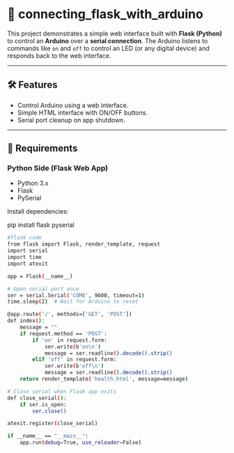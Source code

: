 # 🔌 connecting_flask_with_arduino

This project demonstrates a simple web interface built with **Flask (Python)** to control an **Arduino** over a **serial connection**. The Arduino listens to commands like `on` and `off` to control an LED (or any digital device) and responds back to the web interface.

---

## 🛠️ Features

- Control Arduino using a web interface.
- Simple HTML interface with ON/OFF buttons.
- Serial port cleanup on app shutdown.

---

## 🧰 Requirements

### Python Side (Flask Web App)

- Python 3.x
- Flask
- PySerial

Install dependencies:


pip install flask pyserial
```bash
#flask code
from flask import Flask, render_template, request
import serial
import time
import atexit

app = Flask(__name__)

# Open serial port once
ser = serial.Serial('COM8', 9600, timeout=1)
time.sleep(2)  # Wait for Arduino to reset

@app.route('/', methods=['GET', 'POST'])
def index():
    message = ""
    if request.method == 'POST':
        if 'on' in request.form:
            ser.write(b'on\n')
            message = ser.readline().decode().strip()
        elif 'off' in request.form:
            ser.write(b'off\n')
            message = ser.readline().decode().strip()
    return render_template('health.html', message=message)

# Close serial when Flask app exits
def close_serial():
    if ser.is_open:
        ser.close()

atexit.register(close_serial)

if __name__ == "__main__":
    app.run(debug=True, use_reloader=False)

